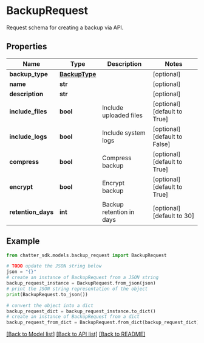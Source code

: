 # BackupRequest

Request schema for creating a backup via API.

## Properties

Name | Type | Description | Notes
------------ | ------------- | ------------- | -------------
**backup_type** | [**BackupType**](BackupType.md) |  | [optional] 
**name** | **str** |  | [optional] 
**description** | **str** |  | [optional] 
**include_files** | **bool** | Include uploaded files | [optional] [default to True]
**include_logs** | **bool** | Include system logs | [optional] [default to False]
**compress** | **bool** | Compress backup | [optional] [default to True]
**encrypt** | **bool** | Encrypt backup | [optional] [default to True]
**retention_days** | **int** | Backup retention in days | [optional] [default to 30]

## Example

```python
from chatter_sdk.models.backup_request import BackupRequest

# TODO update the JSON string below
json = "{}"
# create an instance of BackupRequest from a JSON string
backup_request_instance = BackupRequest.from_json(json)
# print the JSON string representation of the object
print(BackupRequest.to_json())

# convert the object into a dict
backup_request_dict = backup_request_instance.to_dict()
# create an instance of BackupRequest from a dict
backup_request_from_dict = BackupRequest.from_dict(backup_request_dict)
```
[[Back to Model list]](../README.md#documentation-for-models) [[Back to API list]](../README.md#documentation-for-api-endpoints) [[Back to README]](../README.md)


